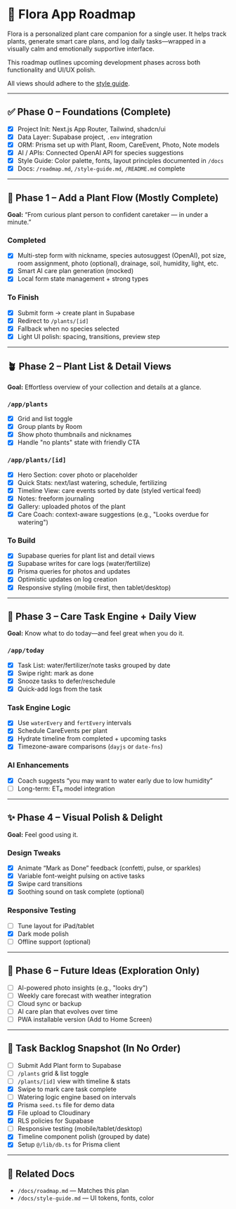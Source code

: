 # 🌿 Flora App Roadmap

Flora is a personalized plant care companion for a single user. It helps track plants, generate smart care plans, and log daily tasks—wrapped in a visually calm and emotionally supportive interface.

This roadmap outlines upcoming development phases across both functionality and UI/UX polish.

All views should adhere to the [style guide](./style-guide.md).

---

## ✅ Phase 0 – Foundations (Complete)

- [x] Project Init: Next.js App Router, Tailwind, shadcn/ui
- [x] Data Layer: Supabase project, `.env` integration
- [x] ORM: Prisma set up with Plant, Room, CareEvent, Photo, Note models
- [x] AI / APIs: Connected OpenAI API for species suggestions
- [x] Style Guide: Color palette, fonts, layout principles documented in `/docs`
- [x] Docs: `/roadmap.md`, `/style-guide.md`, `/README.md` complete

---

## 🌱 Phase 1 – Add a Plant Flow (Mostly Complete)

**Goal:** “From curious plant person to confident caretaker — in under a minute.”

### Completed

- [x] Multi-step form with nickname, species autosuggest (OpenAI), pot size, room assignment, photo (optional), drainage, soil, humidity, light, etc.
- [x] Smart AI care plan generation (mocked)
- [x] Local form state management + strong types

### To Finish

- [x] Submit form → create plant in Supabase
- [x] Redirect to `/plants/[id]`
- [x] Fallback when no species selected
- [x] Light UI polish: spacing, transitions, preview step

---

## 🪴 Phase 2 – Plant List & Detail Views

**Goal:** Effortless overview of your collection and details at a glance.

### `/app/plants`

- [x] Grid and list toggle
- [x] Group plants by Room
- [x] Show photo thumbnails and nicknames
- [x] Handle "no plants" state with friendly CTA

### `/app/plants/[id]`

- [x] Hero Section: cover photo or placeholder
- [x] Quick Stats: next/last watering, schedule, fertilizing
- [x] Timeline View: care events sorted by date (styled vertical feed)
- [x] Notes: freeform journaling
- [x] Gallery: uploaded photos of the plant
- [x] Care Coach: context-aware suggestions (e.g., "Looks overdue for watering")

### To Build

- [x] Supabase queries for plant list and detail views
- [x] Supabase writes for care logs (water/fertilize)
- [x] Prisma queries for photos and updates
- [x] Optimistic updates on log creation
- [x] Responsive styling (mobile first, then tablet/desktop)

---

## 📅 Phase 3 – Care Task Engine + Daily View

**Goal:** Know what to do today—and feel great when you do it.

### `/app/today`

- [x] Task List: water/fertilizer/note tasks grouped by date
- [x] Swipe right: mark as done
- [x] Snooze tasks to defer/reschedule
- [x] Quick-add logs from the task

### Task Engine Logic

- [x] Use `waterEvery` and `fertEvery` intervals
- [x] Schedule CareEvents per plant
- [x] Hydrate timeline from completed + upcoming tasks
- [x] Timezone-aware comparisons (`dayjs` or `date-fns`)

### AI Enhancements

- [x] Coach suggests “you may want to water early due to low humidity”
- [ ] Long-term: ET₀ model integration

---

## ✨ Phase 4 – Visual Polish & Delight

**Goal:** Feel good using it.

### Design Tweaks

- [x] Animate “Mark as Done” feedback (confetti, pulse, or sparkles)
- [x] Variable font-weight pulsing on active tasks
- [x] Swipe card transitions
- [x] Soothing sound on task complete (optional)

### Responsive Testing

- [ ] Tune layout for iPad/tablet
- [x] Dark mode polish
- [ ] Offline support (optional)

---

## 🔮 Phase 6 – Future Ideas (Exploration Only)

- [ ] AI-powered photo insights (e.g., "looks dry")
- [ ] Weekly care forecast with weather integration
- [ ] Cloud sync or backup
- [ ] AI care plan that evolves over time
- [ ] PWA installable version (Add to Home Screen)

---

## 🧾 Task Backlog Snapshot (In No Order)

- [ ] Submit Add Plant form to Supabase
- [ ] `/plants` grid & list toggle
- [ ] `/plants/[id]` view with timeline & stats
- [x] Swipe to mark care task complete
- [ ] Watering logic engine based on intervals
- [x] Prisma `seed.ts` file for demo data
- [x] File upload to Cloudinary
- [x] RLS policies for Supabase
- [ ] Responsive testing (mobile/tablet/desktop)
- [x] Timeline component polish (grouped by date)
- [x] Setup `@/lib/db.ts` for Prisma client

---

## 📘 Related Docs

- `/docs/roadmap.md` — Matches this plan
- `/docs/style-guide.md` — UI tokens, fonts, color
